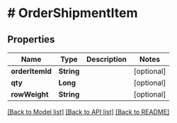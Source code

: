 # # OrderShipmentItem


## Properties 


Name | Type | Description | Notes
------------ | ------------- | ------------- | -------------
**orderItemId**| **String** |   | [optional]
**qty**| **Long** |   | [optional]
**rowWeight**| **String** |   | [optional]


[[Back to Model list]](../../README.md#models) [[Back to API list]](../../README.md#endpoints) [[Back to README]](../../README.md)

